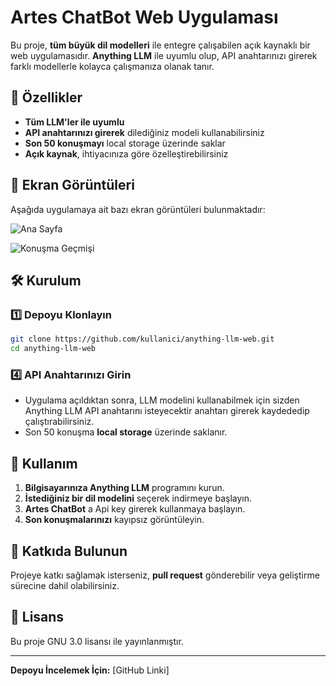 # Artes ChatBot Web Uygulaması

Bu proje, **tüm büyük dil modelleri** ile entegre çalışabilen açık kaynaklı bir web uygulamasıdır. **Anything LLM** ile uyumlu olup, API anahtarınızı girerek farklı modellerle kolayca çalışmanıza olanak tanır. 

## 🚀 Özellikler
- **Tüm LLM'ler ile uyumlu**
- **API anahtarınızı girerek** dilediğiniz modeli kullanabilirsiniz
- **Son 50 konuşmayı** local storage üzerinde saklar
- **Açık kaynak**, ihtiyacınıza göre özelleştirebilirsiniz

## 📸 Ekran Görüntüleri
Aşağıda uygulamaya ait bazı ekran görüntüleri bulunmaktadır:

![Ana Sayfa](docs/screenshots/homepage.png)

![Konuşma Geçmişi](docs/screenshots/conversation_history.png)

## 🛠 Kurulum

### 1️⃣ Depoyu Klonlayın
```sh
git clone https://github.com/kullanici/anything-llm-web.git
cd anything-llm-web
```


### 4️⃣ API Anahtarınızı Girin

- Uygulama açıldıktan sonra, LLM modelini kullanabilmek için sizden Anything LLM API anahtarını isteyecektir anahtarı girerek kaydededip çalıştırabilirsiniz.
- Son 50 konuşma **local storage** üzerinde saklanır.

## 📌 Kullanım

1. **Bilgisayarınıza Anything LLM** programını kurun.
2. **İstediğiniz bir dil modelini** seçerek indirmeye başlayın.
3. **Artes ChatBot** a Api key girerek kullanmaya başlayın.
4. **Son konuşmalarınızı** kayıpsız görüntüleyin.

## 🔧 Katkıda Bulunun
Projeye katkı sağlamak isterseniz, **pull request** gönderebilir veya geliştirme sürecine dahil olabilirsiniz. 

## 📜 Lisans
Bu proje GNU 3.0 lisansı ile yayınlanmıştır.

---

**Depoyu İncelemek İçin:** [GitHub Linki]
